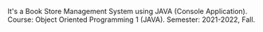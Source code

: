
It's a Book Store Management System using JAVA (Console Application). Course: Object Oriented Programming 1 (JAVA). Semester: 2021-2022, Fall.
